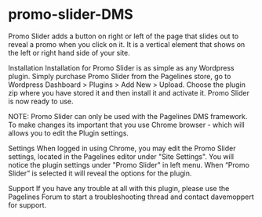 promo-slider-DMS
================

Promo Slider adds a button on right or left of the page that slides out to reveal a promo when you click on it. It is a vertical element that shows on the left or right hand side of your site.

Installation
Installation for Promo Slider is as simple as any Wordpress plugin. Simply purchase Promo Slider from the Pagelines store, go to Wordpress Dashboard > Plugins > Add New > Upload. Choose the plugin zip where you have stored it and then install it and activate it. Promo Slider is now ready to use.

NOTE: Promo Slider can only be used with the Pagelines DMS framework. To make changes its important that you use Chrome browser - which will allows you to edit the Plugin settings.

Settings
When logged in using Chrome, you may edit the Promo Slider settings, located in the Pagelines editor under "Site Settings". You will notice the plugin settings under "Promo Slider" in left menu. When “Promo Slider” is selected it will reveal the options for the plugin.

Support
If you have any trouble at all with this plugin, please use the Pagelines Forum to start a troubleshooting thread and contact davemoppert for support.